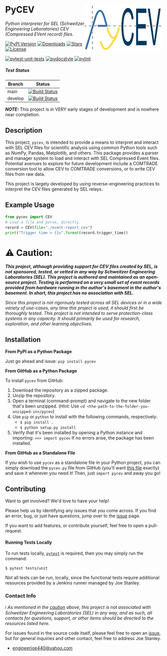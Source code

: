 # PyCEV <img src="https://raw.githubusercontent.com/engineerjoe440/pycev/main/logo/pycev.png" width="250" alt="logo" align="right">
*Python interpreter for SEL (Schweitzer Engineering Laboratories) CEV (Compressed EVent record) files.*

[![PyPI Version](https://img.shields.io/pypi/v/pycev.svg?color=blue&logo=pypi&logoColor=white)](https://pypi.org/project/pycev/)
[![Downloads](https://pepy.tech/badge/pycev)](https://pepy.tech/project/pycev)
[![Stars](https://img.shields.io/github/stars/engineerjoe440/pycev?logo=github)](https://github.com/engineerjoe440/pycev/)
[![License](https://img.shields.io/pypi/l/pycev.svg?color=blue)](https://github.com/engineerjoe440/pycev/blob/master/LICENSE.txt)


[![pytest-unit-tests](https://github.com/engineerjoe440/pycev/actions/workflows/pytest-unit-tests.yml/badge.svg)](https://github.com/engineerjoe440/pycev/actions/workflows/pytest-unit-tests.yml)
[![pydocstyle](https://github.com/engineerjoe440/pycev/actions/workflows/pydocstyle.yml/badge.svg)](https://github.com/engineerjoe440/pycev/actions/workflows/pydocstyle.yml)
[![pylint](https://github.com/engineerjoe440/pycev/actions/workflows/pylint.yml/badge.svg)](https://github.com/engineerjoe440/pycev/actions/workflows/pylint.yml)

##### Test Status
| **Branch** | **Status** |
|------------|------------|
| main       | [![Build Status](https://jenkins.stanleysolutionsnw.com/buildStatus/icon?job=PyCEV-Functional-Test%2Fmain)](https://jenkins.stanleysolutionsnw.com/job/PyCEV-Functional-Test/job/main/) |
| develop    | [![Build Status](https://jenkins.stanleysolutionsnw.com/buildStatus/icon?job=PyCEV-Functional-Test%2Fdevelop)](https://jenkins.stanleysolutionsnw.com/job/PyCEV-Functional-Test/job/develop/) |

***NOTE:*** This project is in VERY early stages of development and is nowhere near completion.

## Description
This project, `pycev`, is intended to provide a means to interpret and interact with SEL CEV files
for scientific analysis using common Python tools such as NumPy, Pandas, Matplotlib, and others.
This package provides a parser and manager system to load and interact with SEL Compressed Event
files. Potential avenues to explore for future development include a COMTRADE conversion tool to
allow CEV to COMTRADE conversions, or to write CEV files from raw data.

This project is largely developed by using reverse-engineering practices to interpret
the CEV files generated by SEL relays.

## Example Usage

```python
from pycev import CEV
# Load a file and parse, directly.
record = CEV(file="./event-report.cev")
print("Trigger time = {}s".format(record.trigger_time))
```

# :warning: Caution:
***This project, although providing support for CEV files created by SEL, is not
sponsored, tested, or vetted in any way by Schweitzer Engineering Laboratories (SEL).
This project is authored and maintained as an open-source project. Testing is performed
on a very small set of event records provided from hardware running in the author's
basement in the author's basement. In short, this project has no association with SEL.***

*Since this project is not rigorously tested across all SEL devices or in a wide variety
of use-cases, any time this project is used, it should first be thoroughly tested. This
project is not intended to serve protection-class systems in any capacity. It should
primarily be used for research, exploration, and other learning objectives.*

## Installation

**From PyPI as a Python Package**

Just go ahead and issue: `pip install pycev`

**From GitHub as a Python Package**

To install `pycev` from GitHub:

1. Download the repository as a zipped package.
2. Unzip the repository.
3. Open a terminal (command-prompt) and navigate to the new folder that's been unzipped.
(*Hint:* Use `cd <the-path-to-the-folder-you-unzipped-in>/pycev`)
4. Use `pip` or `python` to install with the following commands, respectively:
    - `$ pip install .`
    - `$ python setup.py install`
5. Verify that it's been installed by opening a Python instance and importing:
    `>>> import pycev` If no errors arise, the package has been installed.

**From GitHub as a Standalone File**

If you wish to use `pycev` as a standalone file in your Python project, you can simply
download the `pycev.py` file from GitHub (you'll want
[this file](https://github.com/engineerjoe440/pycev/blob/main/pycev/pycev.py) exactly)
and save it wherever you need it! Then, just `import pycev` and away you go!

## Contributing

Want to get involved? We'd love to have your help!

Please help us by identifying any issues that you come across. If you find an error,
bug, or just have questions, jump over to the
[issue](https://github.com/engineerjoe440/pycev/issues) page.

If you want to add features, or contribute yourself, feel free to open a pull-request.

#### Running Tests Locally

To run tests locally, [`pytest`](https://docs.pytest.org/en/7.1.x/) is required,
then you may simply run the command:

```shell
$ pytest tests/unit
```

Not all tests can be run, locally, since the functional tests require additional
resources provided by a Jenkins runner managed by Joe Stanley.

### Contact Info
:information_source: *As mentioned in the
[caution](https://github.com/engineerjoe440/pycev#warning-caution) above, this
project is not associated with Schweitzer Engineering Laboratories (SEL) in any
way, and as such, all contacts for questions, support, or other items should be
directed to the resources listed here.*

For issues found in the source code itself, please feel free to open an
[issue](https://github.com/engineerjoe440/pycev/issues), but for general inquiries
and other contact, feel free to address Joe Stanley.

- [engineerjoe440@yahoo.com](mailto:engineerjoe440@yahoo.com)
